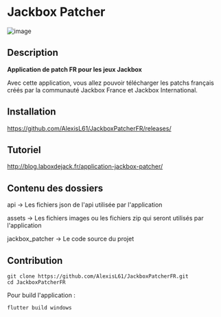 # Jackbox Patcher

![image](https://user-images.githubusercontent.com/30233189/206864842-a1282984-8214-4387-bd41-d51d6bbfd982.png)

## Description 

**Application de patch FR pour les jeux Jackbox**

Avec cette application, vous allez pouvoir télécharger les patchs français créés par la communauté Jackbox France et Jackbox International.

## Installation

https://github.com/AlexisL61/JackboxPatcherFR/releases/

## Tutoriel 

http://blog.laboxdejack.fr/application-jackbox-patcher/

## Contenu des dossiers

api -> Les fichiers json de l'api utilisée par l'application

assets -> Les fichiers images ou les fichiers zip qui seront utilisés par l'application

jackbox_patcher -> Le code source du projet

## Contribution

```
git clone https://github.com/AlexisL61/JackboxPatcherFR.git
cd JackboxPatcherFR
```

Pour build l'application :
```
flutter build windows
```
